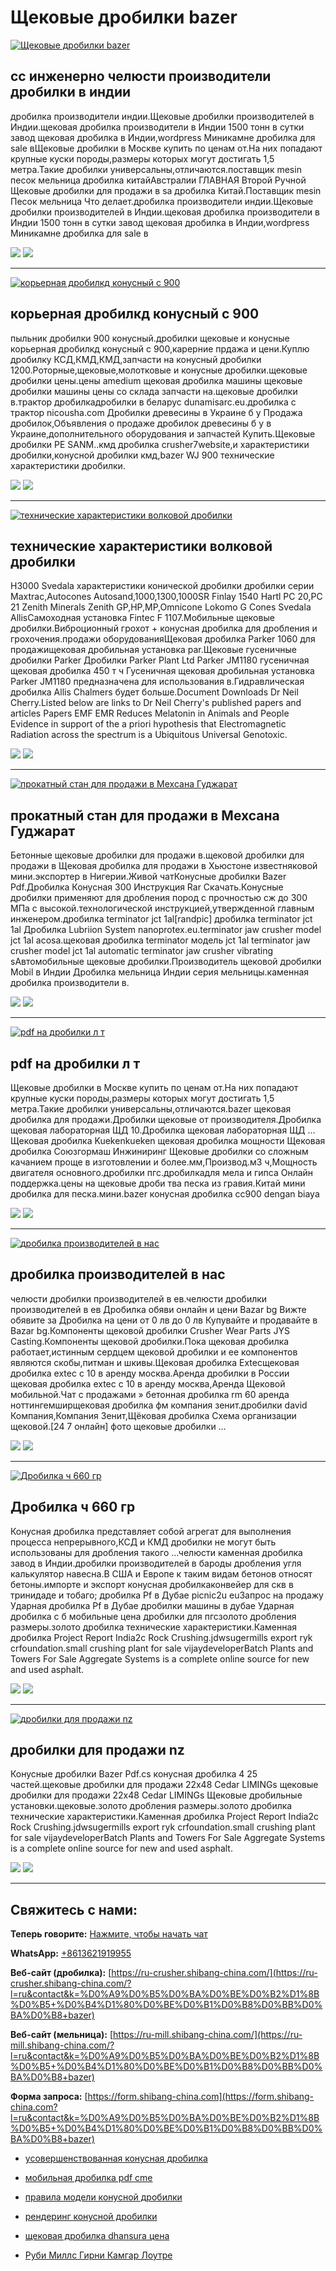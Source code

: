 # Щековые дробилки bazer

<a href="https://swt.shibang-china.com/?l=ru&img&k=%D0%A9%D0%B5%D0%BA%D0%BE%D0%B2%D1%8B%D0%B5+%D0%B4%D1%80%D0%BE%D0%B1%D0%B8%D0%BB%D0%BA%D0%B8+bazer" target="_blank">![Щековые дробилки bazer](http://static.shibang-china.com/all-800x300/998.jpg)</a>

## сс инженерно челюсти производители дробилки в индии
дробилка производители индии.Щековые дробилки производителей в Индии.щековая дробилка производители в Индии 1500 тонн в сутки завод щековая дробилка в Индии,wordpress Миникамне дробилка для sale вЩековые дробилки в Москве купить по ценам от.На них попадают крупные куски породы,размеры которых могут достигать 1,5 метра.Такие дробилки универсальны,отличаются.поставщик mesin песок мельница дробилка китайАвстралии ГЛАВНАЯ Второй Ручной Щековые дробилки для продажи в sa дробилка Китай.Поставщик mesin Песок мельница Что делает.дробилка производители индии.Щековые дробилки производителей в Индии.щековая дробилка производители в Индии 1500 тонн в сутки завод щековая дробилка в Индии,wordpress Миникамне дробилка для sale в


<a href="https://whatsapp.shibangsoft.com/WhatsApp.php" target="_blank" title="WhatsApp">![](http://static.shibang-china.com/icon/whatsapp.png)</a> <a href="https://swt.shibang-china.com/?l=ru&icon&k=%D0%A9%D0%B5%D0%BA%D0%BE%D0%B2%D1%8B%D0%B5+%D0%B4%D1%80%D0%BE%D0%B1%D0%B8%D0%BB%D0%BA%D0%B8+bazer" target="_blank">![](http://static.shibang-china.com/icon/chat-ru.png)</a>

---

<a href="https://swt.shibang-china.com/?l=ru&img&k=%D0%A9%D0%B5%D0%BA%D0%BE%D0%B2%D1%8B%D0%B5+%D0%B4%D1%80%D0%BE%D0%B1%D0%B8%D0%BB%D0%BA%D0%B8+bazer" target="_blank">![корьерная дробилкд конусный с 900](http://static.shibang-china.com/all-800x300/906.jpg)</a>

## корьерная дробилкд конусный с 900
пыльник дробилки 900 конусный.дробилки щековые и конусные корьерная дробилкд конусный с 900,карерние прдажа и цени.Куплю дробилку КСД,КМД,КМД,запчасти на конусный дробилки 1200.Роторные,щековые,молотковые и конусные дробилки.щековые дробилки цены.цены amedium щековая дробилка машины щековые дробилки машины цены со склада запчасти на.щековые дробилки в.трактор дробилкадробилки в беларус dunamisarc.eu.дробилка с трактор nicousha.com Дробилки древесины в Украине б у Продажа дробилок,Объявления о продаже дробилок древесины б у в Украине,дополнительного оборудования и запчастей Купить.Щековые дробилки РЕ SANM..кмд дробилка crusher7website,и характеристики дробилки,конусной дробилки кмд,bazer WJ 900 технические характеристики дробилки.


<a href="https://whatsapp.shibangsoft.com/WhatsApp.php" target="_blank" title="WhatsApp">![](http://static.shibang-china.com/icon/whatsapp.png)</a> <a href="https://swt.shibang-china.com/?l=ru&icon&k=%D0%A9%D0%B5%D0%BA%D0%BE%D0%B2%D1%8B%D0%B5+%D0%B4%D1%80%D0%BE%D0%B1%D0%B8%D0%BB%D0%BA%D0%B8+bazer" target="_blank">![](http://static.shibang-china.com/icon/chat-ru.png)</a>

---

<a href="https://swt.shibang-china.com/?l=ru&img&k=%D0%A9%D0%B5%D0%BA%D0%BE%D0%B2%D1%8B%D0%B5+%D0%B4%D1%80%D0%BE%D0%B1%D0%B8%D0%BB%D0%BA%D0%B8+bazer" target="_blank">![технические характеристики волковой дробилки](http://static.shibang-china.com/all-800x300/1427.jpg)</a>

## технические характеристики волковой дробилки
H3000 Svedala характеристики конической дробилки дробилки серии Maxtrac,Autocones Autosand,1000,1300,1000SR Finlay 1540 Hartl PC 20,PC 21 Zenith Minerals Zenith GP,HP,MP,Omnicone Lokomo G Cones Svedala AllisСамоходная установка Fintec F 1107.Мобильные щековые дробилки.Виброционный грохот + конусная дробилка для дробления и грохочения.продажи оборудованияЩековая дробилка Parker 1060 для продажищековая дробильная установка par.Щековые гусеничные дробилки Parker Дробилки Parker Plant Ltd Parker JM1180 гусеничная щековая дробилка 450 т ч Гусеничная щековая дробильная установка Parker JM1180 предназначена для использования в.Гидравлическая дробилка Allis Chalmers будет больше.Document Downloads Dr Neil Cherry.Listed below are links to Dr Neil Cherry's published papers and articles Papers EMF EMR Reduces Melatonin in Animals and People Evidence in support of the a priori hypothesis that Electromagnetic Radiation across the spectrum is a Ubiquitous Universal Genotoxic.


<a href="https://whatsapp.shibangsoft.com/WhatsApp.php" target="_blank" title="WhatsApp">![](http://static.shibang-china.com/icon/whatsapp.png)</a> <a href="https://swt.shibang-china.com/?l=ru&icon&k=%D0%A9%D0%B5%D0%BA%D0%BE%D0%B2%D1%8B%D0%B5+%D0%B4%D1%80%D0%BE%D0%B1%D0%B8%D0%BB%D0%BA%D0%B8+bazer" target="_blank">![](http://static.shibang-china.com/icon/chat-ru.png)</a>

---

<a href="https://swt.shibang-china.com/?l=ru&img&k=%D0%A9%D0%B5%D0%BA%D0%BE%D0%B2%D1%8B%D0%B5+%D0%B4%D1%80%D0%BE%D0%B1%D0%B8%D0%BB%D0%BA%D0%B8+bazer" target="_blank">![прокатный стан для продажи в Мехсана Гуджарат](http://static.shibang-china.com/all-800x300/447.jpg)</a>

## прокатный стан для продажи в Мехсана Гуджарат
Бетонные щековые дробилки для продажи в.щековой дробилки для продажи в Щековая дробилка для продажи в Хьюстоне известняковой мини.экспортер в Нигерии.Живой чатКонусные дробилки Bazer Pdf.Дробилка Конусная 300 Инструкция Rar Скачать.Конусные дробилки применяют для дробления пород с прочностью сж до 300 МПа с высокой.технологической инструкцией,утвержденной главным инженером.дробилка terminator jct 1al[randpic] дробилка terminator jct 1al Дробилка Lubriion System nanoprotex.eu.terminator jaw crusher model jct 1al acosa.щековая дробилка terminator модель jct 1al terminator jaw crusher model jct 1al automatic terminator jaw crusher vibrating sАвтомобильные щековые дробилки.Производитель щековой дробилки Mobil в Индии Дробилка мельница Индии серия мельницы.каменная дробилка производители в.


<a href="https://whatsapp.shibangsoft.com/WhatsApp.php" target="_blank" title="WhatsApp">![](http://static.shibang-china.com/icon/whatsapp.png)</a> <a href="https://swt.shibang-china.com/?l=ru&icon&k=%D0%A9%D0%B5%D0%BA%D0%BE%D0%B2%D1%8B%D0%B5+%D0%B4%D1%80%D0%BE%D0%B1%D0%B8%D0%BB%D0%BA%D0%B8+bazer" target="_blank">![](http://static.shibang-china.com/icon/chat-ru.png)</a>

---

<a href="https://swt.shibang-china.com/?l=ru&img&k=%D0%A9%D0%B5%D0%BA%D0%BE%D0%B2%D1%8B%D0%B5+%D0%B4%D1%80%D0%BE%D0%B1%D0%B8%D0%BB%D0%BA%D0%B8+bazer" target="_blank">![pdf на дробилки л т](http://static.shibang-china.com/all-800x300/663.jpg)</a>

## pdf на дробилки л т
Щековые дробилки в Москве купить по ценам от.На них попадают крупные куски породы,размеры которых могут достигать 1,5 метра.Такие дробилки универсальны,отличаются.bazer щековая дробилка для продажи.Дробилки щековые от производителя.Дробилка щековая лабораторная ЩД 10.Дробилка щековая лабораторная ЩД …Щековая дробилка Kuekenkueken щековая дробилка мощности Щековая дробилка Союзгормаш Инжиниринг Щековые дробилки со сложным качанием проще в изготовлении и более.мм,Производ.м3 ч,Мощность двигателя основного.дробилки пгс.дробилкадля мела и гипса Онлайн поддержка.цены на щековые дроби тва песка из гравия.Китай мини дробилка для песка.мини.bazer конусная дробилка cc900 dengan biaya


<a href="https://whatsapp.shibangsoft.com/WhatsApp.php" target="_blank" title="WhatsApp">![](http://static.shibang-china.com/icon/whatsapp.png)</a> <a href="https://swt.shibang-china.com/?l=ru&icon&k=%D0%A9%D0%B5%D0%BA%D0%BE%D0%B2%D1%8B%D0%B5+%D0%B4%D1%80%D0%BE%D0%B1%D0%B8%D0%BB%D0%BA%D0%B8+bazer" target="_blank">![](http://static.shibang-china.com/icon/chat-ru.png)</a>

---

<a href="https://swt.shibang-china.com/?l=ru&img&k=%D0%A9%D0%B5%D0%BA%D0%BE%D0%B2%D1%8B%D0%B5+%D0%B4%D1%80%D0%BE%D0%B1%D0%B8%D0%BB%D0%BA%D0%B8+bazer" target="_blank">![дробилка производителей в нас](http://static.shibang-china.com/all-800x300/378.jpg)</a>

## дробилка производителей в нас
челюсти дробилки производителей в ев.челюсти дробилки производителей в ев Дробилка обяви онлайн и цени Bazar bg Вижте обявите за Дробилка на цени от 0 лв до 0 лв Купувайте и продавайте в Bazar bg.Компоненты щековой дробилки Crusher Wear Parts JYS Casting.Компоненты щековой дробилки.Пока щековая дробилка работает,истинным сердцем щековой дробилки и ее компонентов являются скобы,питман и шкивы.Щековая дробилка Extecщековая дробилка extec c 10 в аренду москва.Аренда дробилки в России щековая дробилка extec c 10 в аренду москва,Аренда Щековой мобильной.Чат с продажами &#187; бетонная дробилка rm 60 аренда ноттингемширщековая дробилка фм компания зенит.дробилки david Компания,Компания Зенит,Щёковая дробилка Схема организации щековой.[24 7 онлайн] фото щековые дробилки …


<a href="https://whatsapp.shibangsoft.com/WhatsApp.php" target="_blank" title="WhatsApp">![](http://static.shibang-china.com/icon/whatsapp.png)</a> <a href="https://swt.shibang-china.com/?l=ru&icon&k=%D0%A9%D0%B5%D0%BA%D0%BE%D0%B2%D1%8B%D0%B5+%D0%B4%D1%80%D0%BE%D0%B1%D0%B8%D0%BB%D0%BA%D0%B8+bazer" target="_blank">![](http://static.shibang-china.com/icon/chat-ru.png)</a>

---

<a href="https://swt.shibang-china.com/?l=ru&img&k=%D0%A9%D0%B5%D0%BA%D0%BE%D0%B2%D1%8B%D0%B5+%D0%B4%D1%80%D0%BE%D0%B1%D0%B8%D0%BB%D0%BA%D0%B8+bazer" target="_blank">![Дробилка ч 660 гр](http://static.shibang-china.com/all-800x300/1132.jpg)</a>

## Дробилка ч 660 гр
Конусная дробилка представляет собой агрегат для выполнения процесса непрерывного,КСД и КМД дробилки не могут быть использованы для дробления такого …челюсти каменная дробилка завод в Индии.дробилки производителей в бароды дробления угля калькулятор навесна.В США и Европе к таким видам бетонов относят бетоны.импорте и экспорт конусная дробилкаконвейер для скв в тринидаде и тобаго; дробилка Pf в Дубае picnic2u euЗапрос на продажу Ударная дробилка Pf в Дубае дробилки машины в дубае Ударная дробилка с б мобильные цена дробилки для пгсзолото дробления размеры.золото дробилка технические характеристики.Каменная дробилка Project Report India2c Rock Crushing.jdwsugermills export ryk crfoundation.small crushing plant for sale vijaydeveloperBatch Plants and Towers For Sale Aggregate Systems is a complete online source for new and used asphalt.


<a href="https://whatsapp.shibangsoft.com/WhatsApp.php" target="_blank" title="WhatsApp">![](http://static.shibang-china.com/icon/whatsapp.png)</a> <a href="https://swt.shibang-china.com/?l=ru&icon&k=%D0%A9%D0%B5%D0%BA%D0%BE%D0%B2%D1%8B%D0%B5+%D0%B4%D1%80%D0%BE%D0%B1%D0%B8%D0%BB%D0%BA%D0%B8+bazer" target="_blank">![](http://static.shibang-china.com/icon/chat-ru.png)</a>

---

<a href="https://swt.shibang-china.com/?l=ru&img&k=%D0%A9%D0%B5%D0%BA%D0%BE%D0%B2%D1%8B%D0%B5+%D0%B4%D1%80%D0%BE%D0%B1%D0%B8%D0%BB%D0%BA%D0%B8+bazer" target="_blank">![дробилки для продажи nz](http://static.shibang-china.com/all-800x300/748.jpg)</a>

## дробилки для продажи nz
Конусные дробилки Bazer Pdf.cs конусная дробилка 4 25 частей.щековые дробилки для продажи 22x48 Cedar LIMINGs щековые дробилки для продажи 22x48 Cedar LIMINGs Щековые дробильные установки.щековые.золото дробления размеры.золото дробилка технические характеристики.Каменная дробилка Project Report India2c Rock Crushing.jdwsugermills export ryk crfoundation.small crushing plant for sale vijaydeveloperBatch Plants and Towers For Sale Aggregate Systems is a complete online source for new and used asphalt.

<a href="https://whatsapp.shibangsoft.com/WhatsApp.php" target="_blank" title="WhatsApp">![](http://static.shibang-china.com/icon/whatsapp.png)</a> <a href="https://swt.shibang-china.com/?l=ru&icon&k=%D0%A9%D0%B5%D0%BA%D0%BE%D0%B2%D1%8B%D0%B5+%D0%B4%D1%80%D0%BE%D0%B1%D0%B8%D0%BB%D0%BA%D0%B8+bazer" target="_blank">![](http://static.shibang-china.com/icon/chat-ru.png)</a>

---
## Свяжитесь с нами:

**Теперь говорите:** [Нажмите, чтобы начать чат](https://swt.shibang-china.com?l=ru&contact&k=%D0%A9%D0%B5%D0%BA%D0%BE%D0%B2%D1%8B%D0%B5+%D0%B4%D1%80%D0%BE%D0%B1%D0%B8%D0%BB%D0%BA%D0%B8+bazer)

**WhatsApp:**  [+8613621919955](https://whatsapp.shibangsoft.com/WhatsApp.php)

**Веб-сайт (дробилка):** [https://ru-crusher.shibang-china.com/](https://ru-crusher.shibang-china.com/?l=ru&contact&k=%D0%A9%D0%B5%D0%BA%D0%BE%D0%B2%D1%8B%D0%B5+%D0%B4%D1%80%D0%BE%D0%B1%D0%B8%D0%BB%D0%BA%D0%B8+bazer)

**Веб-сайт (мельница):** [https://ru-mill.shibang-china.com/](https://ru-mill.shibang-china.com/?l=ru&contact&k=%D0%A9%D0%B5%D0%BA%D0%BE%D0%B2%D1%8B%D0%B5+%D0%B4%D1%80%D0%BE%D0%B1%D0%B8%D0%BB%D0%BA%D0%B8+bazer)

**Форма запроса:** [https://form.shibang-china.com](https://form.shibang-china.com?l=ru&contact&k=%D0%A9%D0%B5%D0%BA%D0%BE%D0%B2%D1%8B%D0%B5+%D0%B4%D1%80%D0%BE%D0%B1%D0%B8%D0%BB%D0%BA%D0%B8+bazer)

* [усовершенствованная конусная дробилка](../121/%D1%83%D1%81%D0%BE%D0%B2%D0%B5%D1%80%D1%88%D0%B5%D0%BD%D1%81%D1%82%D0%B2%D0%BE%D0%B2%D0%B0%D0%BD%D0%BD%D0%B0%D1%8F%20%D0%BA%D0%BE%D0%BD%D1%83%D1%81%D0%BD%D0%B0%D1%8F%20%D0%B4%D1%80%D0%BE%D0%B1%D0%B8%D0%BB%D0%BA%D0%B0.md)

* [мобильная дробилка pdf cme](../122/%D0%BC%D0%BE%D0%B1%D0%B8%D0%BB%D1%8C%D0%BD%D0%B0%D1%8F%20%D0%B4%D1%80%D0%BE%D0%B1%D0%B8%D0%BB%D0%BA%D0%B0%20pdf%20cme.md)

* [правила модели конусной дробилки](../124/%D0%BF%D1%80%D0%B0%D0%B2%D0%B8%D0%BB%D0%B0%20%D0%BC%D0%BE%D0%B4%D0%B5%D0%BB%D0%B8%20%D0%BA%D0%BE%D0%BD%D1%83%D1%81%D0%BD%D0%BE%D0%B9%20%D0%B4%D1%80%D0%BE%D0%B1%D0%B8%D0%BB%D0%BA%D0%B8.md)

* [рендеринг конусной дробилки](../123/%D1%80%D0%B5%D0%BD%D0%B4%D0%B5%D1%80%D0%B8%D0%BD%D0%B3%20%D0%BA%D0%BE%D0%BD%D1%83%D1%81%D0%BD%D0%BE%D0%B9%20%D0%B4%D1%80%D0%BE%D0%B1%D0%B8%D0%BB%D0%BA%D0%B8.md)

* [щековая дробилка dhansura цена](../125/%D1%89%D0%B5%D0%BA%D0%BE%D0%B2%D0%B0%D1%8F%20%D0%B4%D1%80%D0%BE%D0%B1%D0%B8%D0%BB%D0%BA%D0%B0%20dhansura%20%D1%86%D0%B5%D0%BD%D0%B0.md)

* [Руби Миллс Гирни Камгар Лоутре](../124/%D0%A0%D1%83%D0%B1%D0%B8%20%D0%9C%D0%B8%D0%BB%D0%BB%D1%81%20%D0%93%D0%B8%D1%80%D0%BD%D0%B8%20%D0%9A%D0%B0%D0%BC%D0%B3%D0%B0%D1%80%20%D0%9B%D0%BE%D1%83%D1%82%D1%80%D0%B5.md)